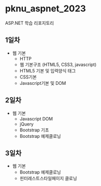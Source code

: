 # pknu_aspnet_2023
ASP.NET 학습 리포지토리
<!-- https://drive.google.com/drive/folders/1O4JbcgQHmeOl2q0AWsiRhPzktYjfl0Ck
-->
## 1일차
- 웹 기본
	- HTTP
	- 웹 기본구조 (HTML5, CSS3, javascript)
	- HTML5 기본 및 입력양식 태그
	- CSS기본
	- Javascript기본 및 DOM
	
## 2일차
- 웹 기본
	- Javascript DOM
	- jQuery <!--https://jquery.com/ 다운 Download the compressed, production jQuery 3.7.0 다운 -->
	- Bootstrap 기초
	- Bootstrap 예제클로닝
	
## 3일차
- 웹 기본
	- Bootstrap 예제클로닝
	- 핀터레스트스타일페이지 클로닝